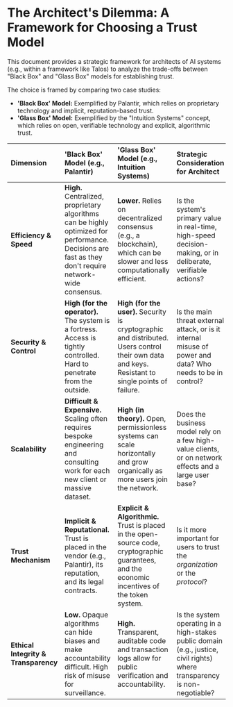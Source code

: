 # The Architect's Dilemma: A Framework for Choosing a Trust Model

This document provides a strategic framework for architects of AI systems (e.g., within a framework like Talos) to analyze the trade-offs between "Black Box" and "Glass Box" models for establishing trust.

The choice is framed by comparing two case studies:
*   **'Black Box' Model:** Exemplified by Palantir, which relies on proprietary technology and implicit, reputation-based trust.
*   **'Glass Box' Model:** Exemplified by the "Intuition Systems" concept, which relies on open, verifiable technology and explicit, algorithmic trust.

| **Dimension** | **'Black Box' Model (e.g., Palantir)** | **'Glass Box' Model (e.g., Intuition Systems)** | **Strategic Consideration for Architect** |
| :--- | :--- | :--- | :--- |
| **Efficiency & Speed** | **High.** Centralized, proprietary algorithms can be highly optimized for performance. Decisions are fast as they don't require network-wide consensus. | **Lower.** Relies on decentralized consensus (e.g., a blockchain), which can be slower and less computationally efficient. | Is the system's primary value in real-time, high-speed decision-making, or in deliberate, verifiable actions? |
| **Security & Control** | **High (for the operator).** The system is a fortress. Access is tightly controlled. Hard to penetrate from the outside. | **High (for the user).** Security is cryptographic and distributed. Users control their own data and keys. Resistant to single points of failure. | Is the main threat external attack, or is it internal misuse of power and data? Who needs to be in control? |
| **Scalability** | **Difficult & Expensive.** Scaling often requires bespoke engineering and consulting work for each new client or massive dataset. | **High (in theory).** Open, permissionless systems can scale horizontally and grow organically as more users join the network. | Does the business model rely on a few high-value clients, or on network effects and a large user base? |
| **Trust Mechanism** | **Implicit & Reputational.** Trust is placed in the vendor (e.g., Palantir), its reputation, and its legal contracts. | **Explicit & Algorithmic.** Trust is placed in the open-source code, cryptographic guarantees, and the economic incentives of the token system. | Is it more important for users to trust the *organization* or the *protocol*? |
| **Ethical Integrity & Transparency** | **Low.** Opaque algorithms can hide biases and make accountability difficult. High risk of misuse for surveillance. | **High.** Transparent, auditable code and transaction logs allow for public verification and accountability. | Is the system operating in a high-stakes public domain (e.g., justice, civil rights) where transparency is non-negotiable? |
